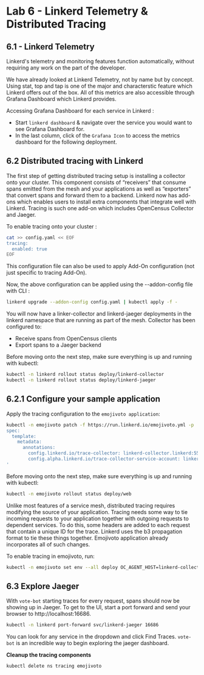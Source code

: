 # Lab 6 - Linkerd Telemetry & Distributed Tracing

## 6.1 - Linkerd Telemetry

Linkerd's telemetry and monitoring features function automatically, without requiring any work on the part of the developer.

We have already looked at Linkerd Telemetry, not by name but by concept. Using stat, top and tap is one of the major and characterstic feature which Linkerd offers out of the box. All of this metrics are also accessible through Grafana Dashboard which Linkerd provides.

Accessing Grafana Dashboard for each service in Linkerd :
- Start `linkerd dashboard` & navigate over the service you would want to see Grafana Dashboard for.
- In the last column, click of the `Grafana Icon` to access the metrics dashboard for the following deployment.

## 6.2 Distributed tracing with Linkerd

The first step of getting distributed tracing setup is installing a collector onto your cluster. This component consists of “receivers” that consume spans emitted from the mesh and your applications as well as “exporters” that convert spans and forward them to a backend.
Linkerd now has add-ons which enables users to install extra components that integrate well with Linkerd. Tracing is such one add-on which includes OpenCensus Collector and Jaeger.

To enable tracing onto your cluster :
```sh
cat >> config.yaml << EOF
tracing:
  enabled: true
EOF
```

This configuration file can also be used to apply Add-On configuration (not just specific to tracing Add-On).

Now, the above configuration can be applied using the --addon-config file with CLI :
```sh
linkerd upgrade --addon-config config.yaml | kubectl apply -f -
```

You will now have a linker-collector and linkerd-jaeger deployments in the linkerd namespace that are running as part of the mesh. Collector has been configured to:
- Receive spans from OpenCensus clients
- Export spans to a Jaeger backend

Before moving onto the next step, make sure everything is up and running with kubectl:
```sh
kubectl -n linkerd rollout status deploy/linkerd-collector
kubectl -n linkerd rollout status deploy/linkerd-jaeger
```

## 6.2.1 Configure your sample application

Apply the tracing configuration to the `emojivoto application`:
```sh
kubectl -n emojivoto patch -f https://run.linkerd.io/emojivoto.yml -p '
spec:
  template:
    metadata:
      annotations:
        config.linkerd.io/trace-collector: linkerd-collector.linkerd:55678
        config.alpha.linkerd.io/trace-collector-service-account: linkerd-collector
'
```

Before moving onto the next step, make sure everything is up and running with kubectl:
```sh
kubectl -n emojivoto rollout status deploy/web
```

Unlike most features of a service mesh, distributed tracing requires modifying the source of your application. Tracing needs some way to tie incoming requests to your application together with outgoing requests to dependent services. To do this, some headers are added to each request that contain a unique ID for the trace. Linkerd uses the b3 propagation format to tie these things together. Emojivoto application already incorporates all of such changes.

To enable tracing in emojivoto, run:
```sh
kubectl -n emojivoto set env --all deploy OC_AGENT_HOST=linkerd-collector.linkerd:55678
```

## 6.3 Explore Jaeger

With `vote-bot` starting traces for every request, spans should now be showing up in Jaeger. To get to the UI, start a port forward and send your browser to http://localhost:16686.
```sh
kubectl -n linkerd port-forward svc/linkerd-jaeger 16686
```

You can look for any service in the dropdown and click Find Traces. `vote-bot` is an incredible way to begin exploring the jaeger dashboard.

**Cleanup the tracing components**
```sh
kubectl delete ns tracing emojivoto
```